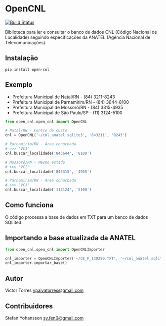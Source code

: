 # OpenCNL

[![Build Status](https://travis-ci.org/EvoluxBR/open-cnl.svg?branch=master)](https://travis-ci.org/EvoluxBR/open-cnl)

Biblioteca para ler e consultar o banco de dados CNL (Código Nacional de Localidade) seguindo especificações da ANATEL (Agência Nacional de Telecomunicações).

## Instalação

```shell
pip install open-cnl
```

## Exemplo

- Prefeitura Municipal de Natal/RN - (84) 3211-8243
- Prefeitura Municipal de Parnamirim/RN - (84) 3644-8100
- Prefeitura Municipal de Mossoró/RN - (84) 3315-4935
- Prefeitura Municipal de São Paulo/SP - (11) 3124-5100

```python
from open_cnl.open_cnl import OpenCNL

# Natal/RN - Centro de custo
cnl = OpenCNL('~/cnl_anatel.sqlite3', '843211', '8243')

# Parnamirim/RN - Área conurbada
# >>> 'VC1'
cnl.buscar_localidade('843644', '8100')

# Mossoró/RN - Mesmo estado
# >>> 'VC2'
cnl.buscar_localidade('843315', '4935')

# Parnamirim/RN - Área conurbada
# >>> 'VC3'
cnl.buscar_localidade('113124', '5100')
```

## Como funciona

O código processa a base de dados em TXT para um banco de dados SQLite3.


## Importando a base atualizada da ANATEL

```python
from open_cnl.open_cnl import OpenCNLImporter

cnl_importer = OpenCNLImporter('~/CE_F_130250.TXT', '~/cnl_anatel.sqlite3')
cnl_importer.importar_base()
```

## Autor

Victor Torres <vpaivatorres@gmail.com>

## Contribuidores

Stefan Yohansson <sy.fen0@gmail.com>
